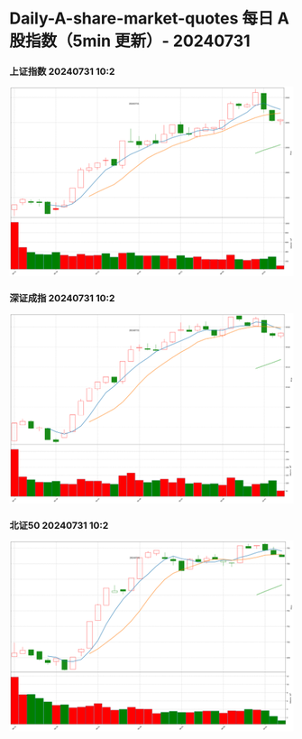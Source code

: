 
# Daily-A-share-market-quotes 每日 A 股指数（5min 更新）- 20240731

### 上证指数 20240731 10:2
![](./fig/2024/7/20240731-sh000001.png)

### 深证成指 20240731 10:2
![](./fig/2024/7/20240731-sz399001.png)

### 北证50 20240731 10:2
![](./fig/2024/7/20240731-bj899050.png)
